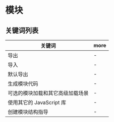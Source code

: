# 模块

## 关键词列表

| 关键词                           | more |
| -------------------------------- | ---- |
| 导出                             | -    |
| 导入                             | -    |
| 默认导出                         | -    |
| 生成模块代码                     | -    |
| 可选的模块加载和其它高级加载场景 | -    |
| 使用其它的 JavaScript 库         | -    |
| 创建模块结构指导                 | -    |
